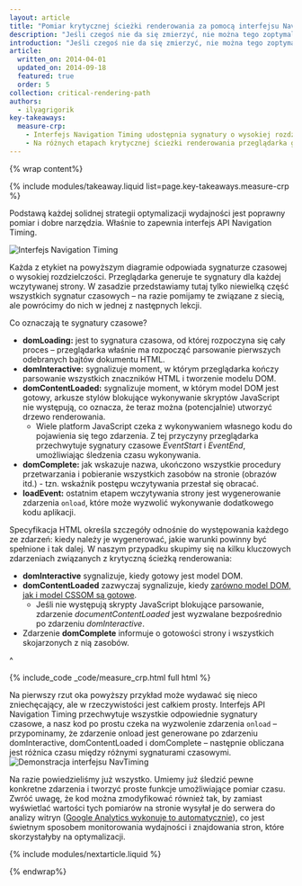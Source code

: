```yaml
---
layout: article
title: "Pomiar krytycznej ścieżki renderowania za pomocą interfejsu Navigation Timing"
description: "Jeśli czegoś nie da się zmierzyć, nie można tego zoptymalizować. Na szczęście interfejs API Navigation Timing zapewnia nam wszystkie narzędzia do pomiarów na każdym etapie krytycznej ścieżki renderowania."
introduction: "Jeśli czegoś nie da się zmierzyć, nie można tego zoptymalizować. Na szczęście interfejs API Navigation Timing zapewnia nam wszystkie narzędzia do pomiarów na każdym etapie krytycznej ścieżki renderowania."
article:
  written_on: 2014-04-01
  updated_on: 2014-09-18
  featured: true
  order: 5
collection: critical-rendering-path
authors:
  - ilyagrigorik
key-takeaways:
  measure-crp:
    - Interfejs Navigation Timing udostępnia sygnatury o wysokiej rozdzielczości czasowej, umożliwiające pomiar krytycznej ścieżki renderowania.
    - Na różnych etapach krytycznej ścieżki renderowania przeglądarka generuje serię zdarzeń, które można następnie przechwycić.
---
```

{% wrap content%}

<style>
  img, video, object {
    max-width: 100%;
  }

  img.center {
    display: block;
    margin-left: auto;
    margin-right: auto;
  }
</style>

{% include modules/takeaway.liquid list=page.key-takeaways.measure-crp %}

Podstawą każdej solidnej strategii optymalizacji wydajności jest poprawny pomiar i dobre narzędzia. Właśnie to zapewnia interfejs API Navigation Timing.

<img src="images/dom-navtiming.png" class="center" alt="Interfejs Navigation Timing">

Każda z etykiet na powyższym diagramie odpowiada sygnaturze czasowej o wysokiej rozdzielczości. Przeglądarka generuje te sygnatury dla każdej wczytywanej strony. W zasadzie przedstawiamy tutaj tylko niewielką część wszystkich sygnatur czasowych &ndash; na razie pomijamy te związane z siecią, ale powrócimy do nich w jednej z następnych lekcji.

Co oznaczają te sygnatury czasowe?

* **domLoading:** jest to sygnatura czasowa, od której rozpoczyna się cały proces &ndash; przeglądarka właśnie ma rozpocząć parsowanie pierwszych odebranych bajtów dokumentu
  HTML.
* **domInteractive:** sygnalizuje moment, w którym przeglądarka kończy parsowanie wszystkich znaczników HTML i tworzenie modelu DOM.
* **domContentLoaded:** sygnalizuje moment, w którym model DOM jest gotowy, arkusze stylów blokujące wykonywanie skryptów JavaScript nie występują, co oznacza, że teraz można (potencjalnie) utworzyć drzewo renderowania.
    * Wiele platform JavaScript czeka z wykonywaniem własnego kodu do pojawienia się tego zdarzenia. Z tej przyczyny przeglądarka przechwytuje sygnatury czasowe _EventStart_ i _EventEnd_, umożliwiając śledzenia czasu wykonywania.
* **domComplete:** jak wskazuje nazwa, ukończono wszystkie procedury przetwarzania i pobieranie wszystkich zasobów na stronie (obrazów itd.) - tzn. wskaźnik postępu wczytywania przestał się obracać.
* **loadEvent:** ostatnim etapem wczytywania strony jest wygenerowanie zdarzenia `onload`, które może wyzwolić wykonywanie dodatkowego kodu aplikacji.

Specyfikacja HTML określa szczegóły odnośnie do występowania każdego ze zdarzeń: kiedy należy je wygenerować, jakie warunki powinny być spełnione i tak dalej. W naszym przypadku skupimy się na kilku kluczowych zdarzeniach związanych z krytyczną ścieżką renderowania:

* **domInteractive** sygnalizuje, kiedy gotowy jest model DOM.
* **domContentLoaded** zazwyczaj sygnalizuje, kiedy [zarówno model DOM, jak i model CSSOM są gotowe](http://calendar.perfplanet.com/2012/deciphering-the-critical-rendering-path/).
    * Jeśli nie występują skrypty JavaScript blokujące parsowanie, zdarzenie _documentContentLoaded_ jest wyzwalane bezpośrednio po zdarzeniu _domInteractive_.
* Zdarzenie **domComplete** informuje o gotowości strony i wszystkich skojarzonych z nią zasobów.

^

{% include_code _code/measure_crp.html full html %}

Na pierwszy rzut oka powyższy przykład może wydawać się nieco zniechęcający, ale w rzeczywistości jest całkiem prosty. Interfejs API Navigation Timing przechwytuje wszystkie odpowiednie sygnatury czasowe, a nasz kod po prostu czeka na wyzwolenie zdarzenia `onload` &ndash; przypominamy, że zdarzenie onload jest generowane po zdarzeniu domInteractive, domContentLoaded i domComplete &ndash; następnie obliczana jest różnica czasu między różnymi sygnaturami czasowymi.
<img src="images/device-navtiming-small.png" class="center" alt="Demonstracja interfejsu NavTiming">

Na razie powiedzieliśmy już wszystko. Umiemy już śledzić pewne konkretne zdarzenia i tworzyć proste funkcje umożliwiające pomiar czasu. Zwróć uwagę, że kod można zmodyfikować również tak, by zamiast wyświetlać wartości tych pomiarów na stronie wysyłał je do serwera do analizy witryn ([Google Analytics wykonuje to automatycznie](https://support.google.com/analytics/answer/1205784?hl=en)), co jest świetnym sposobem monitorowania wydajności i znajdowania stron, które skorzystałyby na optymalizacji.

{% include modules/nextarticle.liquid %}

{% endwrap%}

